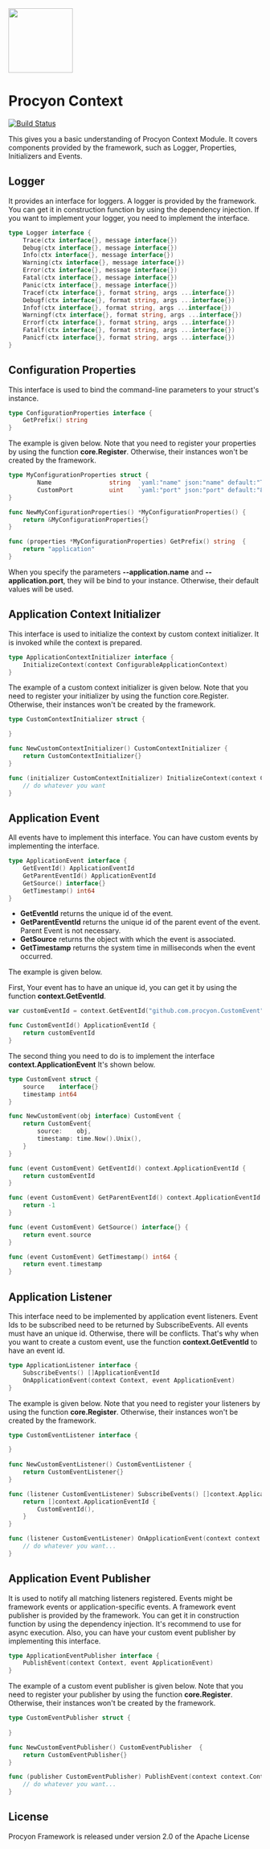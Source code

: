 <img src="https://procyon-projects.github.io/img/logo.png" width="128">

# Procyon Context
[![Build Status](https://travis-ci.com/procyon-projects/procyon-context.svg?branch=master)](https://travis-ci.com/procyon-projects/procyon-context)


This gives you a basic understanding of Procyon Context Module. It covers
components provided by the framework, such as Logger, Properties, Initializers and Events.

## Logger
It provides an interface for loggers. A logger is provided by the framework.
You can get it in construction function by using the dependency injection.
If you want to implement your logger, you need to implement the interface.

```go
type Logger interface {
	Trace(ctx interface{}, message interface{})
	Debug(ctx interface{}, message interface{})
	Info(ctx interface{}, message interface{})
	Warning(ctx interface{}, message interface{})
	Error(ctx interface{}, message interface{})
	Fatal(ctx interface{}, message interface{})
	Panic(ctx interface{}, message interface{})
	Tracef(ctx interface{}, format string, args ...interface{})
	Debugf(ctx interface{}, format string, args ...interface{})
	Infof(ctx interface{}, format string, args ...interface{})
	Warningf(ctx interface{}, format string, args ...interface{})
	Errorf(ctx interface{}, format string, args ...interface{})
	Fatalf(ctx interface{}, format string, args ...interface{})
	Panicf(ctx interface{}, format string, args ...interface{})
}
```

## Configuration Properties
This interface is used to bind the command-line parameters to your struct's instance.
```go
type ConfigurationProperties interface {
	GetPrefix() string
}
```
The example is given below. Note that you need to register your properties by using the function **core.Register**.
Otherwise, their instances won't be created by the framework.
```go
type MyConfigurationProperties struct {
	    Name                string  `yaml:"name" json:"name" default:"Test Application"`
        CustomPort          uint    `yaml:"port" json:"port" default:"8090"`
}

func NewMyConfigurationProperties() *MyConfigurationProperties() {
    return &MyConfigurationProperties{}
}

func (properties *MyConfigurationProperties) GetPrefix() string  {
    return "application"
}

```
When you specify the parameters **--application.name** and **--application.port**, they will be bind to 
your instance. Otherwise, their default values will be used.

## Application Context Initializer
This interface is used to initialize the context by custom context initializer. It is invoked 
while the context is prepared. 
```go
type ApplicationContextInitializer interface {
	InitializeContext(context ConfigurableApplicationContext)
}
```
The example of a custom context initializer is given below. Note that you need to register your initializer by using the function core.Register. 
Otherwise, their instances won't be created by the framework.
```go
type CustomContextInitializer struct {

}

func NewCustomContextInitializer() CustomContextInitializer {
    return CustomContextInitializer{}
}

func (initializer CustomContextInitializer) InitializeContext(context ConfigurableApplicationContext) {
    // do whatever you want
}
```

## Application Event
All events have to implement this interface. You can have custom events by implementing
the interface. 
```go
type ApplicationEvent interface {
	GetEventId() ApplicationEventId
	GetParentEventId() ApplicationEventId
	GetSource() interface{}
	GetTimestamp() int64
}
```

* **GetEventId** returns the unique id of the event.
* **GetParentEventId** returns the unique id of the parent event of the event. Parent Event is not necessary.
* **GetSource**  returns the object with which the event is associated.
* **GetTimestamp** returns the system time in milliseconds when the event occurred.

The example is given below.

First, Your event has to have an unique id, you can get it by using the function **context.GetEventId**.

```go
var customEventId = context.GetEventId("github.com.procyon.CustomEvent")

func CustomEventId() ApplicationEventId {
	return customEventId
}
```

The second thing you need to do is to implement the interface **context.ApplicationEvent**
It's shown below.

```go
type CustomEvent struct {
	source    interface{}
	timestamp int64
}

func NewCustomEvent(obj interface) CustomEvent {
	return CustomEvent{
		source:    obj,
		timestamp: time.Now().Unix(),
	}
}

func (event CustomEvent) GetEventId() context.ApplicationEventId {
	return customEventId
}

func (event CustomEvent) GetParentEventId() context.ApplicationEventId {
	return -1
}

func (event CustomEvent) GetSource() interface{} {
	return event.source
}

func (event CustomEvent) GetTimestamp() int64 {
	return event.timestamp
}
```

## Application Listener
This interface need to be implemented by application event listeners.
Event Ids to be subscribed need to be returned by SubscribeEvents.
All events must have an unique id. Otherwise, there will be conflicts. 
That's why when you want to create a custom event, use the function **context.GetEventId**
to have an event id. 
```go
type ApplicationListener interface {
	SubscribeEvents() []ApplicationEventId
	OnApplicationEvent(context Context, event ApplicationEvent)
}
```

The example is given below. Note that you need to register your listeners by using the function **core.Register**.
Otherwise, their instances won't be created by the framework.
```go
type CustomEventListener interface {

}
	
func NewCustomEventListener() CustomEventListener {
    return CustomEventListener{}
}	

func (listener CustomEventListener) SubscribeEvents() []context.ApplicationEventId {
    return []context.ApplicationEventId {
        CustomEventId(),
    }
}

func (listener CustomEventListener) OnApplicationEvent(context context.Context, event context.ApplicationEvent) {
    // do whatever you want...
}
```

## Application Event Publisher
It is used to notify all matching listeners registered. Events might be framework events
or application-specific events. A framework event publisher is provided by the framework.
You can get it in construction function by using the dependency injection. It's recommend
to use for async execution. Also, you can have your custom event publisher by implementing
this interface.

```go
type ApplicationEventPublisher interface {
	PublishEvent(context Context, event ApplicationEvent)
}
```

The example of a custom event publisher is given below. Note that you need to register your publisher by using the function **core.Register**.
Otherwise, their instances won't be created by the framework.

```go
type CustomEventPublisher struct {
	
}

func NewCustomEventPublisher() CustomEventPublisher  {
	return CustomEventPublisher{}
}

func (publisher CustomEventPublisher) PublishEvent(context context.Context, event context.ApplicationEvent) {
    // do whatever you want...
}
```

## License
Procyon Framework is released under version 2.0 of the Apache License
